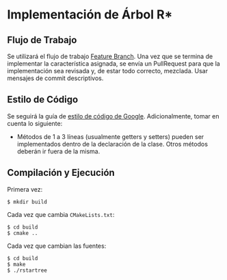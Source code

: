# Implementación de Árbol R*


## Flujo de Trabajo

Se utilizará el flujo de trabajo
[Feature Branch](https://www.atlassian.com/git/tutorials/comparing-workflows/feature-branch-workflow/).
Una vez que se termina de implementar la característica asignada, se envía un
PullRequest para que la implementación sea revisada y, de estar todo correcto, mezclada. Usar mensajes
de commit descriptivos.


## Estilo de Código

Se seguirá la guía de
[estilo de código de Google](https://google-styleguide.googlecode.com/svn/trunk/cppguide.html).
Adicionalmente, tomar en cuenta lo siguiente:

- Métodos de 1 a 3 líneas (usualmente getters y setters) pueden ser implementados dentro de la
declaración de la clase. Otros métodos deberán ir fuera de la misma.


## Compilación y Ejecución

Primera vez:
    
    $ mkdir build
    
Cada vez que cambia `CMakeLists.txt`:

    $ cd build
    $ cmake ..
    
Cada vez que cambian las fuentes:
    
    $ cd build
    $ make
    $ ./rstartree
